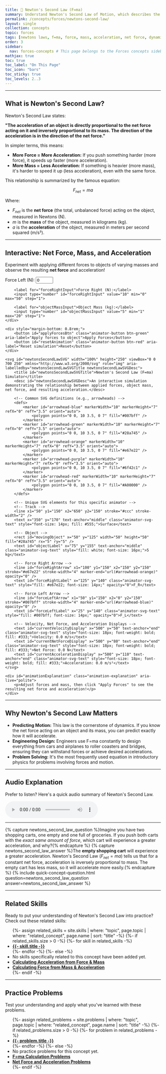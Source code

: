 ```yaml
---
title: 📘 Newton's Second Law (F=ma)
summary: Understand Newton's Second Law of Motion, which describes the relationship between an object's mass, the net force acting on it, and its its acceleration.
permalink: /concepts/forces/newtons-second-law/
layout: single
collection: concepts
topic: forces
tags: [newtons laws, f=ma, force, mass, acceleration, net force, dynamics]
order: 3
sidebar:
  nav: forces-concepts # This page belongs to the Forces concepts sidebar
mathjax: true
toc: true
toc_label: "On This Page"
toc_icon: "bars"
toc_sticky: true
toc_levels: 2..3
---
```


<p class="lead" markdown="1" style="border-left: 4px solid #2A52BE; padding-left: 1rem;">

---

## **What is Newton's Second Law?**

Newton's Second Law states:

**"The acceleration of an object is directly proportional to the net force acting on it and inversely proportional to its mass. The direction of the acceleration is in the direction of the net force."**

In simpler terms, this means:

* **More Force = More Acceleration:** If you push something harder (more force), it speeds up faster (more acceleration).
* **More Mass = Less Acceleration:** If something is heavier (more mass), it's harder to speed it up (less acceleration), even with the same force.

This relationship is summarized by the famous equation:

$$ F_{net} = ma $$

Where:
* $F_{net}$ is the **net force** (the total, unbalanced force) acting on the object, measured in Newtons (N).
* $m$ is the **mass** of the object, measured in kilograms (kg).
* $a$ is the **acceleration** of the object, measured in meters per second squared (m/s²).

---

## **Interactive: Net Force, Mass, and Acceleration**

Experiment with applying different forces to objects of varying masses and observe the resulting **net force** and acceleration!

<div class="animator-container">
    <div class="input-controls">
        <label for="forceLeftInput">Force Left (N):</label>
        <input type="number" id="forceLeftInput" value="0" min="0" max="50" step="1">

        <label for="forceRightInput">Force Right (N):</label>
        <input type="number" id="forceRightInput" value="10" min="0" max="50" step="1">

        <label for="objectMassInput">Object Mass (kg):</label>
        <input type="number" id="objectMassInput" value="5" min="1" max="20" step="1">
    </div>

    <div style="margin-bottom: 0.8rem;">
        <button id="applyForcesBtn" class="animator-button btn-green" aria-label="Apply forces to object">Apply Forces</button>
        <button id="resetAnimation" class="animator-button btn-red" aria-label="Reset simulation">Reset</button>
    </div>

    <svg id="newtonsSecondLawSVG" width="100%" height="250" viewBox="0 0 700 250" xmlns="http://www.w3.org/2000/svg" role="img" aria-labelledby="newtonsSecondLawSVGTitle newtonsSecondLawSVGDesc">
        <title id="newtonsSecondLawSVGTitle">Newton's Second Law (F=ma) Simulator</title>
        <desc id="newtonsSecondLawSVGDesc">An interactive simulation demonstrating the relationship between applied forces, object mass, net force, and resulting acceleration.</desc>

        <!-- Common SVG definitions (e.g., arrowheads) -->
        <defs>
            <marker id="arrowhead-blue" markerWidth="10" markerHeight="7" refX="0" refY="3.5" orient="auto">
                <polygon points="0 0, 10 3.5, 0 7" fill="#007bff" />
            </marker>
            <marker id="arrowhead-green" markerWidth="10" markerHeight="7" refX="0" refY="3.5" orient="auto">
                <polygon points="0 0, 10 3.5, 0 7" fill="#28a745" />
            </marker>
            <marker id="arrowhead-orange" markerWidth="10" markerHeight="7" refX="0" refY="3.5" orient="auto">
                <polygon points="0 0, 10 3.5, 0 7" fill="#e67e22" />
            </marker>
            <marker id="arrowhead-purple" markerWidth="10" markerHeight="7" refX="0" refY="3.5" orient="auto">
                <polygon points="0 0, 10 3.5, 0 7" fill="#6f42c1" />
            </marker>
            <marker id="arrowhead-red" markerWidth="10" markerHeight="7" refX="0" refY="3.5" orient="auto">
                <polygon points="0 0, 10 3.5, 0 7" fill="#A00000" />
            </marker>
        </defs>

        <!-- Unique SVG elements for this specific animator -->
        <!-- Track -->
        <line x1="50" y1="150" x2="650" y2="150" stroke="#ccc" stroke-width="2" />
        <text x="350" y="170" text-anchor="middle" class="animator-svg-text" style="font-size: 14px; fill: #555;">Surface</text>

        <!-- Object -->
        <rect id="movingObject" x="50" y="125" width="50" height="50" fill="#28a745" rx="5" ry="5" />
        <text id="objectLabel" x="75" y="155" text-anchor="middle" class="animator-svg-text" style="fill: white; font-size: 16px;">5 kg</text>

        <!-- Force Right Arrow -->
        <line id="forceRightArrow" x1="100" y1="150" x2="150" y2="150" stroke="#e67e22" stroke-width="4" marker-end="url(#arrowhead-orange)" opacity="0" />
        <text id="forceRightLabel" x="125" y="140" class="animator-svg-text" style="fill: #e67e22; font-size: 14px;" opacity="0">F_R</text>

        <!-- Force Left Arrow -->
        <line id="forceLeftArrow" x1="50" y1="150" x2="0" y2="150" stroke="#007bff" stroke-width="4" marker-end="url(#arrowhead-blue)" opacity="0" />
        <text id="forceLeftLabel" x="25" y="140" class="animator-svg-text" style="fill: #007bff; font-size: 14px;" opacity="0">F_L</text>

        <!-- Velocity, Net Force, and Acceleration Displays -->
        <text id="currentVelocityDisplay" x="500" y="50" text-anchor="end" class="animator-svg-text" style="font-size: 18px; font-weight: bold; fill: #333;">Velocity: 0.0 m/s</text>
        <text id="currentNetForceDisplay" x="500" y="80" text-anchor="end" class="animator-svg-text" style="font-size: 18px; font-weight: bold; fill: #333;">Net Force: 0.0 N</text>
        <text id="currentAccelerationDisplay" x="500" y="110" text-anchor="end" class="animator-svg-text" style="font-size: 18px; font-weight: bold; fill: #333;">Acceleration: 0.0 m/s²</text>
    </svg>

    <div id="animationExplanation" class="animation-explanation" aria-live="polite">
        <p>Adjust forces and mass, then click "Apply Forces" to see the resulting net force and acceleration!</p>
    </div>
</div>

<script src="/assets/js/forces/newtons-second-law-animator.js"></script>

---

## **Why Newton's Second Law Matters**

* **Predicting Motion:** This law is the cornerstone of dynamics. If you know the net force acting on an object and its mass, you can predict exactly how it will accelerate.
* **Engineering Design:** Engineers use F=ma constantly to design everything from cars and airplanes to roller coasters and bridges, ensuring they can withstand forces or achieve desired accelerations.
* **Problem Solving:** It's the most frequently used equation in introductory physics for problems involving forces and motion.

---

## **Audio Explanation**

<p>Prefer to listen? Here's a quick audio summary of Newton's Second Law.</p>
<audio controls class="audio-player" aria-label="Audio summary of Newton's Second Law">
  <source src="/assets/audio/forces/newtons-second-law-audio.mp3" type="audio/mpeg">
  Your browser does not support the audio element.
</audio>

---

{% capture newtons_second_law_question %}Imagine you have two shopping carts, one empty and one full of groceries. If you push both carts with the *exact same amount of force*, which cart will experience a greater acceleration, and why?{% endcapture %}
{% capture newtons_second_law_answer %}The **empty shopping cart** will experience a greater acceleration. Newton's Second Law ($F_{net}=ma$) tells us that for a constant net force, acceleration is inversely proportional to mass. The empty cart has less mass, so it will accelerate more easily.{% endcapture %}
{% include quick-concept-question.html question=newtons_second_law_question answer=newtons_second_law_answer %}

---

## **Related Skills**

Ready to put your understanding of Newton's Second Law into practice? Check out these related skills:

<ul>
  {%- assign related_skills = site.skills | where: "topic", page.topic | where: "related_concept", page.name | sort: "title" -%}
  {%- if related_skills.size > 0 -%}
    {%- for skill in related_skills -%}
      <li><a href="{{- skill.url | relative_url -}}"><strong>{{- skill.title -}}</strong></a></li>
    {%- endfor -%}
  {%- else -%}
    <li>No skills specifically related to this concept have been added yet.</li>
    <li><a href="/skills/calculating-acceleration-from-force-mass/"><strong>Calculating Acceleration from Force & Mass</strong></a></li>
    <li><a href="/skills/calculating-force-from-mass-acceleration/"><strong>Calculating Force from Mass & Acceleration</strong></a></li>
  {%- endif -%}
</ul>

<hr>

<h2>Practice Problems</h2>
<p>Test your understanding and apply what you've learned with these problems.</p>
<ul>
  {%- assign related_problems = site.problems | where: "topic", page.topic | where: "related_concept", page.name | sort: "title" -%}
  {%- if related_problems.size > 0 -%}
    {%- for problem in related_problems -%}
      <li><a href="{{- problem.url | relative_url -}}"><strong>{{- problem.title -}}</strong></a></li>
    {%- endfor -%}
  {%- else -%}
    <li>No practice problems for this concept yet.</li>
    <li><a href="/problems/f-equals-ma-calculations/"><strong>F=ma Calculation Problems</strong></a></li>
    <li><a href="/problems/net-force-acceleration-problems/"><strong>Net Force and Acceleration Problems</strong></a></li>
  {%- endif -%}
</ul>